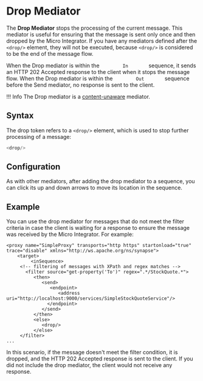 # Drop Mediator

The **Drop Mediator** stops the processing of the current message. This mediator is useful for ensuring that the message is sent only once and
then dropped by the Micro Integrator. If you have any mediators defined after the `<drop/>` element, they will not be executed, because `<drop/>` is considered to be the end of the message flow.

When the Drop mediator is within the `         In        ` sequence, it sends an HTTP 202 Accepted response to the client when it stops the message flow. When the Drop mediator is within the `         Out        ` sequence before the Send mediator, no response is sent to the client.

!!! Info
    The Drop mediator is a [content-unaware](../../../references/mediators/about-mediators/#classification-of-mediators) mediator.

## Syntax

The drop token refers to a `<drop/>` element, which is used to stop further processing of a message:

``` java
<drop/>
```

## Configuration

As with other mediators, after adding the drop mediator to a sequence, you can click its up and down arrows to move its location in the sequence.

## Example

You can use the drop mediator for messages that do not meet the filter criteria in case the client is waiting for a response to ensure the message was received by the Micro Integrator. For example:

```
<proxy name="SimpleProxy" transports="http https" startonload="true" trace="disable" xmlns="http://ws.apache.org/ns/synapse">
    <target>
         <inSequence>
     <!-- filtering of messages with XPath and regex matches -->
       <filter source="get-property('To')" regex=".*/StockQuote.*">
          <then>
             <send>
                <endpoint>
                   <address uri="http://localhost:9000/services/SimpleStockQuoteService"/>
               </endpoint>
             </send>
          </then>
          <else>
             <drop/>
          </else>
     </filter>
...
```

In this scenario, if the message doesn't meet the filter condition, it is dropped, and the HTTP 202 Accepted response is sent to the client. If
you did not include the drop mediator, the client would not receive any response.
